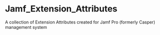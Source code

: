 # Jamf_Extension_Attributes
A collection of Extension Attributes created for Jamf Pro (formerly Casper) management system
